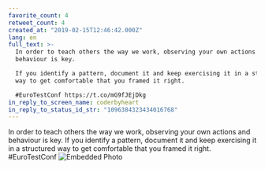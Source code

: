 ```yaml
---
favorite_count: 4
retweet_count: 4
created_at: "2019-02-15T12:46:42.000Z"
lang: en
full_text: >-
  In order to teach others the way we work, observing your own actions and
  behaviour is key.

  If you identify a pattern, document it and keep exercising it in a structured
  way to get comfortable that you framed it right.

  #EuroTestConf https://t.co/mG9fJEjDkg
in_reply_to_screen_name: coderbyheart
in_reply_to_status_id_str: "1096384323434016768"
---
```


In order to teach others the way we work, observing your own actions and
behaviour is key. If you identify a pattern, document it and keep exercising it
in a structured way to get comfortable that you framed it right. #EuroTestConf
![Embedded Photo](https://twitter-media-coderbyheart.s3.eu-north-1.amazonaws.com/1096390344760066053-DzcpM3_WwAA8eDa.jpg)
